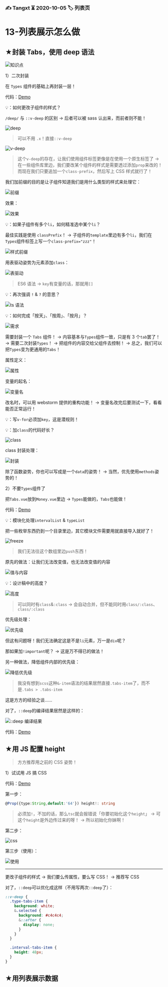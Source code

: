 ### ✍️ Tangxt ⏳ 2020-10-05 🏷️ 列表页

# 13-列表展示怎么做

## ★封装 Tabs，使用 deep 语法

![知识点](assets/img/2020-10-05-17-30-29.png)

1）二次封装

在 `Types` 组件的基础上再封装一层！

代码：[Demo](https://github.com/ppambler/vue-morney/commit/36ad09922fc5443378bfd7f7c8e27c279ec73732)

💡：如何更改子组件的样式？

`/deep/` 与 `::v-deep` 的区别 -> 后者可以被 sass 认出来，而前者则不能！

![deep](assets/img/2020-10-05-17-44-30.png)

> 可以不用 `.x`！直接`::v-deep`

![v-deep](assets/img/2020-10-05-18-01-05.png)

> 这个`v-deep`的存在，让我们使用组件标签更像是在使用一个原生标签了 -> 在一些组件库里边，我们要改某个组件的样式是需要透过添加`prop`来改的！而现在我们只要追加一个`class-prefix`，然后写上 CSS 样式就行了！

我们加前缀的目的是让子组件知道我们是用什么类型的样式来处理它：

![前缀](assets/img/2020-10-06-18-03-17.png)

效果：

![效果](assets/img/2020-10-06-18-06-21.png)

💡：如果子组件有多个`li`，如何精准选中某个`li`？

最佳实践是使用 `classPrefix`！ -> 子组件的`template`里边有多个`li`，我们在`Types`组件标签上写一个`class-prefix="zzz"`！

![样式前缀](assets/img/2020-10-05-17-59-32.png)

用表驱动姿势为元素添加`class`：

![表驱动](assets/img/2020-10-05-17-51-16.png)

> ES6 语法 -> `key`有变量的话，那就用`[]`

💡：再次强调 `!` & `?` 的意思？

![ts 语法](assets/img/2020-10-05-17-48-09.png)

💡：如何完成「按天」、「按周」、「按月」？

![需求](assets/img/2020-10-05-18-07-54.png)

需要封装一个 `Tabs` 组件！ -> 内容基本与`Types`组件一致，只是有 3 个`tab`罢了！ -> 需要二次封装`Types`！ -> 把组件的内容交给父组件去控制！ -> 总之，我们可以把`Types`变为更通用的`Tabs`！

属性定义：

![属性](assets/img/2020-10-05-18-29-44.png)

变量的起名：

![变量名](assets/img/2020-10-05-18-41-44.png)

改名时，可以用 webstorm 提供的重构功能！ -> 变量名改完后要测试一下，看看能否正常运行！

💡：写`v-for`必须加`key`，这是潜规则！

💡：加`class`的代码好长？

![class](assets/img/2020-10-05-18-36-39.png)

class 封装处理：

![封装](assets/img/2020-10-05-18-37-53.png)

除了函数姿势，你也可以写成是一个`data`的姿势！ -> 当然，优先使用`methods`姿势的！

2）不要`Types`组件了

把`Tabs.vue`放到`Money.vue`里边 -> `Types`能做的，`Tabs`也能做！

代码：[Demo](https://github.com/ppambler/vue-morney/commit/ad66dad899baddf1e5e9335c2cd15d1f5c903bc5)

💡：模块化处理`intervalList` & `typeList`

把一些枚举东西扔到一个目录里边，其它模块文件需要用就直接导入就好了！

![freeze](assets/img/2020-10-06-17-33-17.png)

> 我们无法往这个数组里边`push`东西！

原先的做法：让我们无法改变值，也无法改变值的内容

![值与内容](assets/img/2020-10-06-17-35-44.png)

💡：设计稿中的高度？

![高度](assets/img/2020-10-06-17-43-30.png)

> 可以同时有`class`&`:class` -> 会自动合并，但不能同时用`class/:class`、`class/:class`

优先级处理：

![优先级](assets/img/2020-10-06-17-48-34.png)

但这有问题呀！我们无法确定这是不是`li`元素，万一是`div`呢？

那如果加`!important`呢？ -> 这是万不得已的做法！

另一种做法，降低组件内部的优先级：

![降低优先级](assets/img/2020-10-06-17-53-44.png)

> 我没有想到`scss`这种`&-item`语法的结果居然直接`.tabs-item`了，而不是`.tabs > .tabs-item`

这是方方的经验之谈……

对了，`::deep`的编译结果居然是这样的：

![::deep 编译结果](assets/img/2020-10-06-18-10-33.png)

代码：[Demo](https://github.com/ppambler/vue-morney/commit/7b8ed3e244710badcfafb192ef01e06670bfa23d)

## ★用 JS 配置 height

> 方方推荐用之前的 CSS 姿势！

1）试试用 JS 搞 CSS

代码：[Demo](https://github.com/ppambler/vue-morney/commit/7794b79849c740135ccc3b600bf77ce1b55b43b9)

第一步：

``` ts
@Prop({type:String,default:'64'}) height!: string
```

> 必须加`!`，不加的话，那么`tsc`就会报错说「你要初始化这个`height`」 -> 可这个`height`是外边传过来的呀！ -> 所以初始化你妹啊！

第二步：

![css](assets/img/2020-10-06-19-01-31.png)

第三步（使用）：

![使用](assets/img/2020-10-06-19-03-03.png)

---

更改子组件的样式 -> 我们要么传属性，要么写 CSS！ -> 推荐写 CSS

对了，`::deep`可以优化成这样（不用写两次`::deep`了）：

``` scss
::v-deep {
  .type-tabs-item {
    background: white;
    &.selected {
      background: #c4c4c4;
      &::after {
        display: none;
      }
    }
  }

  .interval-tabs-item {
    height: 48px;
  }
}
```

## ★用列表展示数据
